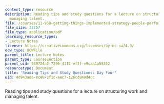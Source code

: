 ```yaml
---
content_type: resource
description: Reading tips and study questions for a lecture on structuring work and
  managing talent.
file: /courses/11-958-getting-things-implemented-strategy-people-performance-and-leadership-january-iap-2009/4d943ad68ce82f1daec7126cd849d4cc_questions4.pdf
file_size: 32757
file_type: application/pdf
learning_resource_types:
- Lecture Notes
license: https://creativecommons.org/licenses/by-nc-sa/4.0/
ocw_type: OCWFile
parent_title: Lecture Notes
parent_type: CourseSection
parent_uid: 939724a2-7296-4112-ef3f-e9caa1a55352
resourcetype: Document
title: 'Reading Tips and Study Questions: Day Four'
uid: 4d943ad6-8ce8-2f1d-aec7-126cd849d4cc
---
```

Reading tips and study questions for a lecture on structuring work and managing talent.